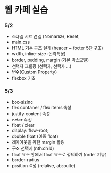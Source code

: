 # 웹 카페 실습

### 5/2
- 스타일 시트 연결 (Nomarlize, Reset)
- main.css
- HTML 기본 구조 설계 (header ~ footer 5단 구조)
- width, inline-size (논리특성)
- border, padding, margin (기본 박스모델)
- 선택자 그룹핑 (선택자, 선택자 ...)
- 변수(Custom Property)
- flexbox 기초

### 5/3
- box-sizing
- flex container / flex items 속성
- justify-content 속성
- order 속성
- float / clear
- display: flow-root;
- double float (이중 float)
- 레이아웃을 위한 margin 활용
- 구조 선택자 (nth:child)
- float 요소 안에서 float 요소로 정의하기 (order 기능)
- border-radius
- position 속성 (relative, absoulte)